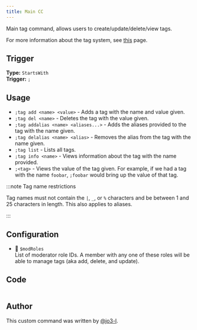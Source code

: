 ```yaml
---
title: Main CC
---
```


Main tag command, allows users to create/update/delete/view tags.

For more information about the tag system, see [this](overview) page.

## Trigger

**Type:** `StartsWith`<br />
**Trigger:** `;`

## Usage

- `;tag add <name> <value>` - Adds a tag with the name and value given.
- `;tag del <name>` - Deletes the tag with the value given.
- `;tag addalias <name> <aliases...>` - Adds the aliases provided to the tag with the name given.
- `;tag delalias <name> <alias>` - Removes the alias from the tag with the name given.
- `;tag list` - Lists all tags.
- `;tag info <name>` - Views information about the tag with the name provided.
- `;<tag>` - Views the value of the tag given. For example, if we had a tag with the name `foobar`, `;foobar` would bring up the value of that tag.

:::note Tag name restrictions

Tag names must not contain the `|`, `_`, or `%` characters and be between 1 and 25 characters in length. This also applies to aliases.

:::

## Configuration

- 📌 `$modRoles`<br />
  List of moderator role IDs. A member with any one of these roles will be able to manage tags (aka add, delete, and update).

## Code

```go file=../../../src/tags/tags.go.tmpl

```

## Author

This custom command was written by [@jo3-l](https://github.com/jo3-l).
